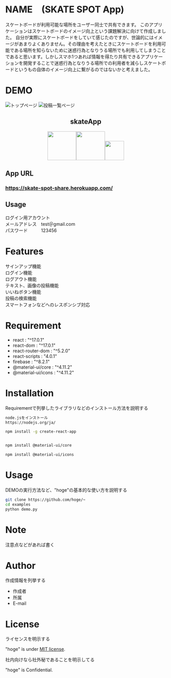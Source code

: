 # NAME　(SKATE SPOT App)
 
スケートボードが利用可能な場所をユーザー同士で共有できます。
このアプリケーションはスケートボードのイメージ向上という課題解決に向けて作成しました。
自分が実際にスケートボードをしていて感じたのですが、世論的にはイメージがあまりよくありません。その理由を考えたときにスケートボードを利用可能である場所を知らないために迷惑行為となりうる場所でも利用してしまうことであると思います。しかしスマホ1つあれば情報を得たり共有できるアプリケーションを開発することで迷惑行為となりうる場所での利用者を減らしスケートボードというもの自体のイメージ向上に繋がるのではないかと考えました。
 
# DEMO
![トップページ](https://user-images.githubusercontent.com/71962335/107184957-de8bc180-6a24-11eb-8c74-431a7402c6d4.png)
![投稿一覧ページ](https://user-images.githubusercontent.com/71962335/107181618-8d78cf00-6a1e-11eb-94ac-c86385f42b2b.png) 
<h2 align="center">skateApp</h2>

<div align="center" >
 
 <a  href="https://firebase.google.com/?gclid=Cj0KCQiAvP6ABhCjARIsAH37rbQRZHkoZPH6J8ghnhKArQokuB7qXrufTfGOXMepRDtk1tImeypTSXcaAoYiEALw_wcB"><img src="https://user-images.githubusercontent.com/71962335/107182941-155fd880-6a21-11eb-8b3c-96a43ea148b5.png" height="90px;" /></a><a href="https://ja.reactjs.org/"><img src="https://user-images.githubusercontent.com/71962335/107183195-acc52b80-6a21-11eb-8aa9-73fab1870eaa.png" height="90px;" /></a><a href="https://material-ui.com/"><img src="https://user-images.githubusercontent.com/71962335/107183817-ce72e280-6a22-11eb-988c-fcfc8a0cf278.png" height="60px;" /></a>
 </div>
 
## App URL
### **https://skate-spot-share.herokuapp.com/**  

## Usage
ログイン用アカウント　<br>
メールアドレス　test＠gmail.com<br>
パスワード　　　123456

# Features
 サインアップ機能<br>
 ログイン機能<br>
 ログアウト機能<br>
 テキスト、画像の投稿機能<br>
 いいねボタン機能<br>
 投稿の検索機能<br>
 スマートフォンなどへのレスポンシブ対応
 
# Requirement
 
* react : "^17.0.1"
* react-dom : "^17.0.1"
* react-router-dom : "^5.2.0"
* react-scripts : "4.0.1"
* firebase : "^8.2.1"
* @material-ui/core : "^4.11.2"
* @material-ui/icons : "^4.11.2"

# Installation
 
Requirementで列挙したライブラリなどのインストール方法を説明する
 ```bash
 node.jsをインストール
https://nodejs.org/ja/
```
 ```bash
npm install -g create-react-app
``` 
```bash

```
```bash
npm install @material-ui/core
```
```bash
npm install @material-ui/icons
``` 
 
# Usage
 
DEMOの実行方法など、"hoge"の基本的な使い方を説明する
 
```bash
git clone https://github.com/hoge/~
cd examples
python demo.py
```
 
# Note
 
注意点などがあれば書く
 
# Author
 
作成情報を列挙する
 
* 作成者
* 所属
* E-mail
 
# License
ライセンスを明示する
 
"hoge" is under [MIT license](https://en.wikipedia.org/wiki/MIT_License).
 
社内向けなら社外秘であることを明示してる
 
"hoge" is Confidential.
